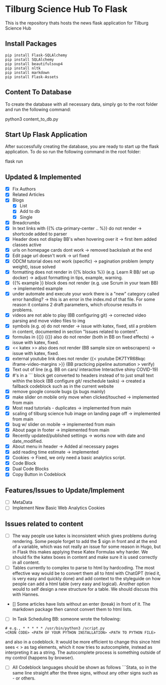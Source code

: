 # Tilburg Science Hub To Flask
This is the repository thats hosts the news flask application for Tilburg Science Hub

## Install Packages
```
pip install Flask-SQLAlchemy
pip install SQLAlchemy
pip install beautifulsoup4
pip install nltk
pip install markdown
pip install Flask-Assets
```

## Content To Database
To create the database with all necessary data, simply go to the root folder and run the following command:

python3 content_to_db.py

## Start Up Flask Application
After successfully creating the database, you are ready to start up the flask application. To do so run the following command in the root folder:

flask run

## Updated & Implemented
- [x] Fix Authors
- [x] Related Articles
- [x] Blogs
    - [x] List
    - [x] Add to db
    - [x] Single
- [x] Breadcrumbs
- [x] In text links with {{% cta-primary-center .. %}} do not render -> shortcode added to parser
- [x] Header does not display BB's when hovering over it -> first item added classes active
- [x] urls on homepage cards dont work -> removed backslash at the end
- [x] Edit page url doesn't work -> url fixed
- [x] ODCM tutorial does not work (specific) -> pagination problem (empty weight), issue solved
- [x] formatting does not render in {{% blocks %}} (e.g. Learn R BB/ set up docker) -> adjust formatting in tips, example, warning.
- [x] {{% example }} block does not render (e.g. use Scrum in your team BB) -> implemented example
- [x] under automate and execute your work there is a "new" category called error handling? -> this is an error in the index.md of that file. For some reason it contains 2 draft parameters, which ofcourse results in problems. 
- [x] videos are not able to play (BB configuring git) -> corrected video parsing and move video files to img
- [x] symbols (e.g. $\alpha$) do not render -> issue with katex, fixed, stil a problem in content, documented in section "Issues related to content".
- [x] formulas in {{}} {{}} also do not render (both in BB on fixed effects) -> issue with katex, fixed.
- [x] << katex >> also does not render (BB sample size on webscrapers) -> issue with katex, fixed.
- [x] external youtube link does not render {{< youtube DK7TYR68kqc iframe-video-margins >}} (BB practicing pipeline automation > verify)
- [x] Text out of line (e.g. BB on cars/ interactive Interactive shiny COVID-19)
- [x] #'s in a ``` block get converted to headers instead of to just small text within the block (BB configure git/ reschedule tasks) -> created a fallback codeblock such as in the current website
- [x] remove google console bugs (js bugs mainly)
- [x] make slider on mobile only move when clicked/touched -> implemented from main
- [x] Most read tutorials - duplicates -> implemented from main
- [x] scaling of tilburg science hub image on landing page off -> implemented from main
- [x] bug w/ slider on mobile -> implemented from main
- [x] About page in footer -> implemented from main
- [x] Recently updated/published settings -> works now with date and date_modified.
- [x] About menu in header -> Added al necessary pages
- [x] add reading time estimate -> implemented
- [x] Cookies -> Fixed, we only need a basic analytics script.
- [x] Code Block 
- [x] Dual Code Blocks 
- [x] Copy Button in Codeblock
    
## Features/Issues to Update/Implement
- [ ] MetaData
- [ ] Implement New Basic Web Analytics Cookies
 
## Issues related to content
- [ ] The way people use katex is inconsistent which gives problems during rendering. Some people forget to add the $ sign in front and at the end of a variable, which was not really an issue for some reason in Hugo, but in Flask this makes applying these Katex Formulas why harder. We should fix the katex boxes in content and make sure it is used correctly in all content.
- [ ] Tables currently to complex to parse to html by hardcoding. The most effective way would be to convert them all to html with ChatGPT (tried it, is very easy and quickly done) and add context to the styleguide on how people can add a html table (very easy and logical). Another option would to self design a new structure for a table. We should discuss this with Hannes.
- [] Some articles have lists without an enter (break) in front of it. The markdown package then cannot convert them to html lists.
- [ ] In Task Scheduling BB: someone wrote the following:

```
# e.g., * * * * * /usr/bin/python3 /script.py
<CRON CODE> <PATH OF YOUR PYTHON INSTALLATION> <PATH TO PYTHON FILE>
```

and also in a codeblock. It would be more efficient to change this since html sees < > as tag elements, which it now tries to autocomplete, instead as interpreting it as a string. The autocomplete process is something outside of my control (happens by browser).
- [ ] All Codeblock languages should be shown as follows ```Stata, so in the same line straight after the three signs, without any other signs such as - or others.

